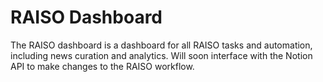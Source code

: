 # RAISO Dashboard

The RAISO dashboard is a dashboard for all RAISO tasks and automation, including news curation and analytics. Will soon interface with the Notion API to make changes to the RAISO workflow.
